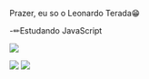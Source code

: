 Prazer, eu so o Leonardo Terada😁

-✏Estudando JavaScript

<div>
  <img altura="180em" src="https://github-readme-stats.vercel.app/api?username=LeonardoTerada&show_icons=true&theme=dark&include_all_commits=true&count_private=true"/>
  
<!--  
  <img altura="180em" src="https://github-readme-stats.vercel.app/api/top-langs/?username=LeonardoTerada&layout=compact&langs_count=7&theme=dark"/>

-->
  
</div>

 <a href = "mailto:teradaleo@gmail.com"><img src="https://img.shields.io/badge/-Gmail-%23333?style=for-the-badge&logo=gmail&logoColor=white" target="_blank"></a>
  <a href="https://www.linkedin.com/in/leonardo-terada-76579618a/" target="_blank"><img src="https://img.shields.io/badge/-LinkedIn-%230077B5?style=for-the-badge&logo=linkedin&logoColor=white" target="_blank"></a> 
